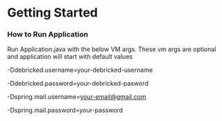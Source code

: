 # Getting Started

### How to Run Application
Run Application.java with the below VM args. These vm args are optional and application will start with default values

-Ddebricked.username=your-debricked-username

-Ddebricked.password=your-debricked-pasword

-Dspring.mail.username=your-email@gmail.com

-Dspring.mail.password=your-password

